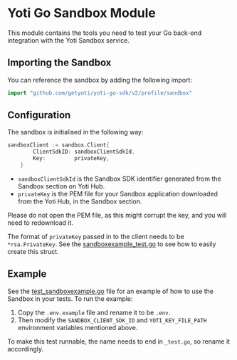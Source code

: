 # Yoti Go Sandbox Module

This module contains the tools you need to test your Go back-end integration with the Yoti Sandbox service.

## Importing the Sandbox

You can reference the sandbox by adding the following import:

```Go
import "github.com/getyoti/yoti-go-sdk/v2/profile/sandbox"
```

## Configuration
The sandbox is initialised in the following way:
```Go
sandboxClient := sandbox.Client{
		ClientSdkID: sandboxClientSdkId,
		Key:         privateKey,
	}
```
* `sandboxClientSdkId` is the Sandbox SDK identifier generated from the Sandbox section on Yoti Hub.
* `privateKey` is the PEM file for your Sandbox application downloaded from the Yoti Hub, in the Sandbox section.

Please do not open the PEM file, as this might corrupt the key, and you will need to redownload it.

The format of `privateKey` passed in to the client needs to be `*rsa.PrivateKey`. See the [sandboxexample_test.go](sandboxexample_test.go) to see how to easily create this struct.

## Example

See the [test_sandboxexample.go](test_sandboxexample.go) file for an example of how to use the Sandbox in your tests.
To run the example:
1. Copy the `.env.example` file and rename it to be `.env`.
1. Then modify the `SANDBOX_CLIENT_SDK_ID` and `YOTI_KEY_FILE_PATH` environment variables mentioned above.

To make this test runnable, the name needs to end in `_test.go`, so rename it accordingly.